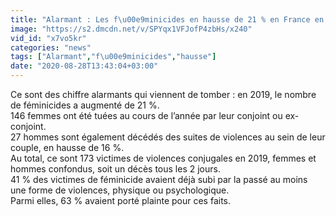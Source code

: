 ```yaml
---
title: "Alarmant : Les f\u00e9minicides en hausse de 21 % en France en 2019"
image: "https://s2.dmcdn.net/v/SPYqx1VFJofP4zbHs/x240"
vid_id: "x7vo5kr"
categories: "news"
tags: ["Alarmant","f\u00e9minicides","hausse"]
date: "2020-08-28T13:43:04+03:00"
---
```

Ce sont des chiffre alarmants qui viennent de tomber : en 2019, le nombre de féminicides a augmenté de 21 %.  <br>146 femmes ont été tuées au cours de l’année par leur conjoint ou ex-conjoint.  <br>27 hommes sont également décédés des suites de violences au sein de leur couple, en hausse de 16 %.  <br>Au total, ce sont 173 victimes de violences conjugales en 2019, femmes et hommes confondus, soit un décès tous les 2 jours.  <br>41 % des victimes de féminicide avaient déjà subi par la passé au moins une forme de violences, physique ou psychologique.   <br>Parmi elles, 63 % avaient porté plainte pour ces faits.
